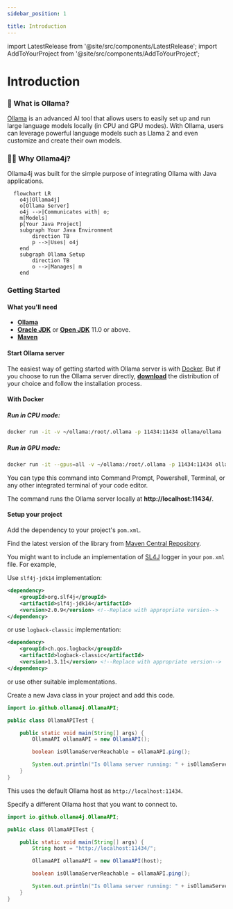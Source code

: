 ```yaml
---
sidebar_position: 1

title: Introduction
---
```


import LatestRelease from '@site/src/components/LatestRelease';
import AddToYourProject from '@site/src/components/AddToYourProject';

# Introduction

### 🦙 What is Ollama?

[Ollama](https://ollama.ai/) is an advanced AI tool that allows users to easily set up and run large language models
locally (in CPU and GPU
modes). With Ollama, users can leverage powerful language models such as Llama 2 and even customize and create their own
models.

### 👨‍💻 Why Ollama4j?

Ollama4j was built for the simple purpose of integrating Ollama with Java applications.

```mermaid
  flowchart LR
    o4j[Ollama4j]
    o[Ollama Server]
    o4j -->|Communicates with| o;
    m[Models]
    p[Your Java Project]
    subgraph Your Java Environment
        direction TB
        p -->|Uses| o4j
    end
    subgraph Ollama Setup
        direction TB
        o -->|Manages| m
    end
```

### Getting Started

#### What you'll need

- **[Ollama](https://ollama.ai/download)**
- **[Oracle JDK](https://www.oracle.com/java/technologies/javase/jdk11-archive-downloads.html)** or
  **[Open JDK](https://jdk.java.net/archive/)** 11.0 or above.
- **[Maven](https://maven.apache.org/download.cgi)**

#### Start Ollama server

The easiest way of getting started with Ollama server is with [Docker](https://docs.docker.com/get-started/overview/).
But if you choose to run the
Ollama server directly, **[download](https://ollama.ai/download)** the distribution of your choice
and follow the installation process.

#### With Docker

##### Run in CPU mode:

```bash
docker run -it -v ~/ollama:/root/.ollama -p 11434:11434 ollama/ollama
```

##### Run in GPU mode:

```bash
docker run -it --gpus=all -v ~/ollama:/root/.ollama -p 11434:11434 ollama/ollama
```

You can type this command into Command Prompt, Powershell, Terminal, or any other integrated
terminal of your code editor.

The command runs the Ollama server locally at **http://localhost:11434/**.

#### Setup your project

Add the dependency to your project's `pom.xml`.

<AddToYourProject/>

<div style={{ marginTop: '2rem', marginBottom: '2rem', fontSize: '1em', textAlign: 'left', display: 'flex', justifyContent: 'left'}}>
    <LatestRelease showReleaseDate={true} style={{textAlign: 'left', fontWeight: 'normal'}}/>
</div>

Find the latest version of the library from [Maven Central Repository](https://central.sonatype.com/artifact/io.github.ollama4j/ollama4j).

You might want to include an implementation of [SL4J](https://www.slf4j.org/) logger in your `pom.xml` file. For
example,

Use `slf4j-jdk14` implementation:

```xml
<dependency>
    <groupId>org.slf4j</groupId>
    <artifactId>slf4j-jdk14</artifactId>
    <version>2.0.9</version> <!--Replace with appropriate version-->
</dependency>
```

or use `logback-classic` implementation:

```xml
<dependency>
    <groupId>ch.qos.logback</groupId>
    <artifactId>logback-classic</artifactId>
    <version>1.3.11</version> <!--Replace with appropriate version-->
</dependency>
```

or use other suitable implementations.

Create a new Java class in your project and add this code.

```java
import io.github.ollama4j.OllamaAPI;

public class OllamaAPITest {

    public static void main(String[] args) {
        OllamaAPI ollamaAPI = new OllamaAPI();

        boolean isOllamaServerReachable = ollamaAPI.ping();

        System.out.println("Is Ollama server running: " + isOllamaServerReachable);
    }
}
```
This uses the default Ollama host as `http://localhost:11434`.

Specify a different Ollama host that you want to connect to.

```java
import io.github.ollama4j.OllamaAPI;

public class OllamaAPITest {

    public static void main(String[] args) {
        String host = "http://localhost:11434/";

        OllamaAPI ollamaAPI = new OllamaAPI(host);

        boolean isOllamaServerReachable = ollamaAPI.ping();

        System.out.println("Is Ollama server running: " + isOllamaServerReachable);
    }
}
```
